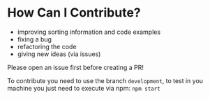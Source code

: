 # How Can I Contribute?
- improving sorting information and code examples
- fixing a bug
- refactoring the code
- giving new ideas (via issues)

Please open an issue first before creating a PR!

To contribute you need to use the branch `development`, to test in you machine you just need to execute via npm: `npm start`
